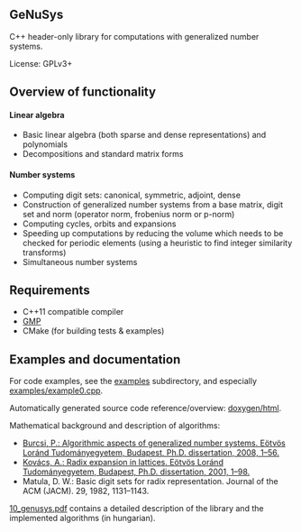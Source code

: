 GeNuSys
-------------
C++ header-only library for computations with generalized number systems.

License: GPLv3+

Overview of functionality
-------------
#### Linear algebra
* Basic linear algebra (both sparse and dense representations) and polynomials
* Decompositions and standard matrix forms

#### Number systems
* Computing digit sets: canonical, symmetric, adjoint, dense
* Construction of generalized number systems from a base matrix, digit set and norm (operator norm, frobenius norm or p-norm)
* Computing cycles, orbits and expansions
* Speeding up computations by reducing the volume which needs to be checked for periodic elements (using a heuristic to find integer similarity transforms)
* Simultaneous number systems

Requirements
-------------
* C++11 compatible compiler
* [GMP](https://gmplib.org/)
* CMake (for building tests & examples)

Examples and documentation
-------------
For code examples, see the [examples](examples) subdirectory, and especially [examples/example0.cpp](examples/example0.cpp).

Automatically generated source code reference/overview: [doxygen/html](doxygen/html).

Mathematical background and description of algorithms:
* [Burcsi, P.: Algorithmic aspects of generalized number systems. Eötvös Loránd Tudományegyetem, Budapest, Ph.D. dissertation, 2008, 1–56.](http://www.tnkcs.inf.elte.hu/vedes/Burcsi_Peter_Tezisek_en.pdf)
* [Kovács, A.: Radix expansion in lattices. Eötvös Loránd Tudományegyetem, Budapest, Ph.D.
dissertation, 2001, 1–98.](http://compalg.inf.elte.hu/~attila/pub/phd.ps)
* Matula, D. W.: Basic digit sets for radix representation. Journal of the ACM (JACM). 29, 1982, 1131–1143.

[10_genusys.pdf](10_genusys.pdf) contains a detailed description of the library and the implemented algorithms (in hungarian).
